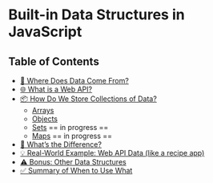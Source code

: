 # Built-in Data Structures in JavaScript

## Table of Contents

- [🧠 Where Does Data Come From?](./Where%20Does%20Data%20Come%20From.md)
- [🌐 What is a Web API?](./What%20is%20a%20Web%20API.md)
- [📦 How Do We Store Collections of Data?](./How%20Do%20We%20Store%20Collections%20of%20Data.md)
  - [Arrays](./Arrays%20in%20JavaScript.md)
  - [Objects](./Objects%20in%20JavaScript.md)
  - [Sets]() == in progress ==
  - [Maps]() == in progress ==
- [🔑 What’s the Difference?](./What's%20the%20Difference.md)
- [💡 Real-World Example: Web API Data (like a recipe app)](./Real-World%20Example%20Web%20API.md)
- [⚠️ Bonus: Other Data Structures](./Other%20Data%20Structures.md)
- [✅ Summary of When to Use What](./When%20to%20Use%20What.md)
